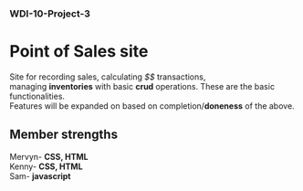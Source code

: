 ### WDI-10-Project-3
# Point of Sales site

Site for recording sales, calculating _$$_ transactions,  
managing **inventories**
with basic **crud** operations. These are the basic functionalities.  
Features will be expanded on based on completion/**doneness** of the above.  

## Member strengths
Mervyn- **CSS, HTML**  
Kenny- **CSS, HTML**  
Sam- **javascript**  
